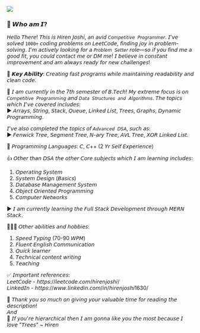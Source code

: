 ![](https://komarev.com/ghpvc/?username=your-github-hiren-j)
### 💖 𝙒𝙝𝙤 𝙖𝙢 𝙄?
𝘏𝘦𝘭𝘭𝘰 𝘛𝘩𝘦𝘳𝘦! 𝘛𝘩𝘪𝘴 𝘪𝘴 𝘏𝘪𝘳𝘦𝘯 𝘑𝘰𝘴𝘩𝘪, 𝘢𝘯 𝘢𝘷𝘪𝘥 `𝘊𝘰𝘮𝘱𝘦𝘵𝘪𝘵𝘪𝘷𝘦 𝘗𝘳𝘰𝘨𝘳𝘢𝘮𝘮𝘦𝘳`. 𝘐'𝘷𝘦 𝘴𝘰𝘭𝘷𝘦𝘥 `1000+` 𝘤𝘰𝘥𝘪𝘯𝘨 𝘱𝘳𝘰𝘣𝘭𝘦𝘮𝘴 𝘰𝘯 𝘓𝘦𝘦𝘵𝘊𝘰𝘥𝘦, 𝘧𝘪𝘯𝘥𝘪𝘯𝘨 𝘫𝘰𝘺 𝘪𝘯 𝘱𝘳𝘰𝘣𝘭𝘦𝘮-𝘴𝘰𝘭𝘷𝘪𝘯𝘨. 𝘐’𝘮 𝘢𝘤𝘵𝘪𝘷𝘦𝘭𝘺 𝘭𝘰𝘰𝘬𝘪𝘯𝘨 𝘧𝘰𝘳 𝘢 `𝘗𝘳𝘰𝘣𝘭𝘦𝘮 𝘚𝘦𝘵𝘵𝘦𝘳` 𝘳𝘰𝘭𝘦—𝘴𝘰 𝘪𝘧 𝘺𝘰𝘶 𝘧𝘪𝘯𝘥 𝘮𝘦 𝘢 𝘨𝘰𝘰𝘥 𝘧𝘪𝘵, 𝘺𝘰𝘶 𝘤𝘰𝘶𝘭𝘥 𝘤𝘰𝘯𝘵𝘢𝘤𝘵 𝘮𝘦 𝘰𝘳 𝘋𝘔 𝘮𝘦! 𝘐 𝘣𝘦𝘭𝘪𝘦𝘷𝘦 𝘪𝘯 𝘤𝘰𝘯𝘴𝘵𝘢𝘯𝘵 𝘪𝘮𝘱𝘳𝘰𝘷𝘦𝘮𝘦𝘯𝘵 𝘢𝘯𝘥 𝘢𝘮 𝘢𝘭𝘸𝘢𝘺𝘴 𝘳𝘦𝘢𝘥𝘺 𝘧𝘰𝘳 𝘯𝘦𝘸 𝘤𝘩𝘢𝘭𝘭𝘦𝘯𝘨𝘦𝘴!

🚀 𝙆𝙚𝙮 𝘼𝙗𝙞𝙡𝙞𝙩𝙮: 𝘊𝘳𝘦𝘢𝘵𝘪𝘯𝘨 𝘧𝘢𝘴𝘵 𝘱𝘳𝘰𝘨𝘳𝘢𝘮𝘴 𝘸𝘩𝘪𝘭𝘦 𝘮𝘢𝘪𝘯𝘵𝘢𝘪𝘯𝘪𝘯𝘨 𝘳𝘦𝘢𝘥𝘢𝘣𝘪𝘭𝘪𝘵𝘺 𝘢𝘯𝘥 𝘤𝘭𝘦𝘢𝘯 𝘤𝘰𝘥𝘦.

👋 𝘐 𝘢𝘮 𝘤𝘶𝘳𝘳𝘦𝘯𝘵𝘭𝘺 𝘪𝘯 𝘵𝘩𝘦 7𝘵𝘩 𝘴𝘦𝘮𝘦𝘴𝘵𝘦𝘳 𝘰𝘧 𝘉.𝘛𝘦𝘤𝘩! 
𝘔𝘺 𝘦𝘹𝘵𝘳𝘦𝘮𝘦 𝘧𝘰𝘤𝘶𝘴 𝘪𝘴 𝘰𝘯 `𝘊𝘰𝘮𝘱𝘦𝘵𝘪𝘵𝘪𝘷𝘦 𝘗𝘳𝘰𝘨𝘳𝘢𝘮𝘮𝘪𝘯𝘨` 𝘢𝘯𝘥 `𝘋𝘢𝘵𝘢 𝘚𝘵𝘳𝘶𝘤𝘵𝘶𝘳𝘦𝘴 𝘢𝘯𝘥 𝘈𝘭𝘨𝘰𝘳𝘪𝘵𝘩𝘮𝘴`. 𝘛𝘩𝘦 𝘵𝘰𝘱𝘪𝘤𝘴 𝘸𝘩𝘪𝘤𝘩 𝘐'𝘷𝘦 𝘤𝘰𝘷𝘦𝘳𝘦𝘥 𝘪𝘯𝘤𝘭𝘶𝘥𝘦𝘴: <br>
▶️ 𝘈𝘳𝘳𝘢𝘺𝘴, 𝘚𝘵𝘳𝘪𝘯𝘨, 𝘚𝘵𝘢𝘤𝘬, 𝘘𝘶𝘦𝘶𝘦, 𝘓𝘪𝘯𝘬𝘦𝘥 𝘓𝘪𝘴𝘵, 𝘛𝘳𝘦𝘦𝘴, 𝘎𝘳𝘢𝘱𝘩𝘴, 𝘋𝘺𝘯𝘢𝘮𝘪𝘤 𝘗𝘳𝘰𝘨𝘳𝘢𝘮𝘮𝘪𝘯𝘨.

𝘐'𝘷𝘦 𝘢𝘭𝘴𝘰 𝘤𝘰𝘮𝘱𝘭𝘦𝘵𝘦𝘥 𝘵𝘩𝘦 𝘵𝘰𝘱𝘪𝘤𝘴 𝘰𝘧 `𝘈𝘥𝘷𝘢𝘯𝘤𝘦𝘥 𝘋𝘚𝘈`, 𝘴𝘶𝘤𝘩 𝘢𝘴: <br>
▶️ 𝘍𝘦𝘯𝘸𝘪𝘤𝘬 𝘛𝘳𝘦𝘦, 𝘚𝘦𝘨𝘮𝘦𝘯𝘵 𝘛𝘳𝘦𝘦, 𝘕-𝘢𝘳𝘺 𝘛𝘳𝘦𝘦, 𝘈𝘝𝘓 𝘛𝘳𝘦𝘦, 𝘟𝘖𝘙 𝘓𝘪𝘯𝘬𝘦𝘥 𝘓𝘪𝘴𝘵.

📢 𝘗𝘳𝘰𝘨𝘳𝘢𝘮𝘮𝘪𝘯𝘨 𝘓𝘢𝘯𝘨𝘶𝘢𝘨𝘦𝘴: 𝘊, 𝘊++ (2 𝘠𝘳 𝘚𝘦𝘭𝘧 𝘌𝘹𝘱𝘦𝘳𝘪𝘦𝘯𝘤𝘦)

👍 𝘖𝘵𝘩𝘦𝘳 𝘵𝘩𝘢𝘯 𝘋𝘚𝘈 𝘵𝘩𝘦 𝘰𝘵𝘩𝘦𝘳 𝘊𝘰𝘳𝘦 𝘴𝘶𝘣𝘫𝘦𝘤𝘵𝘴 𝘸𝘩𝘪𝘤𝘩 𝘐 𝘢𝘮 𝘭𝘦𝘢𝘳𝘯𝘪𝘯𝘨 𝘪𝘯𝘤𝘭𝘶𝘥𝘦𝘴:
1. 𝘖𝘱𝘦𝘳𝘢𝘵𝘪𝘯𝘨 𝘚𝘺𝘴𝘵𝘦𝘮
2. 𝘚𝘺𝘴𝘵𝘦𝘮 𝘋𝘦𝘴𝘪𝘨𝘯 (𝘉𝘢𝘴𝘪𝘤𝘴)
3. 𝘋𝘢𝘵𝘢𝘣𝘢𝘴𝘦 𝘔𝘢𝘯𝘢𝘨𝘦𝘮𝘦𝘯𝘵 𝘚𝘺𝘴𝘵𝘦𝘮
4. 𝘖𝘣𝘫𝘦𝘤𝘵 𝘖𝘳𝘪𝘦𝘯𝘵𝘦𝘥 𝘗𝘳𝘰𝘨𝘳𝘢𝘮𝘮𝘪𝘯𝘨
5. 𝘊𝘰𝘮𝘱𝘶𝘵𝘦𝘳 𝘕𝘦𝘵𝘸𝘰𝘳𝘬𝘴

▶️ 𝘐 𝘢𝘮 𝘤𝘶𝘳𝘳𝘦𝘯𝘵𝘭𝘺 𝘭𝘦𝘢𝘳𝘯𝘪𝘯𝘨 𝘵𝘩𝘦 𝘍𝘶𝘭𝘭 𝘚𝘵𝘢𝘤𝘬 𝘋𝘦𝘷𝘦𝘭𝘰𝘱𝘮𝘦𝘯𝘵 𝘵𝘩𝘳𝘰𝘶𝘨𝘩 𝘔𝘌𝘙𝘕 𝘚𝘵𝘢𝘤𝘬.

💁🏾‍♂️ 𝘖𝘵𝘩𝘦𝘳 𝘢𝘣𝘪𝘭𝘪𝘵𝘪𝘦𝘴 𝘢𝘯𝘥 𝘩𝘰𝘣𝘣𝘪𝘦𝘴:
1. 𝘚𝘱𝘦𝘦𝘥 𝘛𝘺𝘱𝘪𝘯𝘨 (70-90 𝘞𝘗𝘔)
2. 𝘍𝘭𝘶𝘦𝘯𝘵 𝘌𝘯𝘨𝘭𝘪𝘴𝘩 𝘊𝘰𝘮𝘮𝘶𝘯𝘪𝘤𝘢𝘵𝘪𝘰𝘯
3. 𝘘𝘶𝘪𝘤𝘬 𝘭𝘦𝘢𝘳𝘯𝘦𝘳
4. 𝘛𝘦𝘤𝘩𝘯𝘪𝘤𝘢𝘭 𝘤𝘰𝘯𝘵𝘦𝘯𝘵 𝘸𝘳𝘪𝘵𝘪𝘯𝘨
5. 𝘛𝘦𝘢𝘤𝘩𝘪𝘯𝘨

✅ 𝘐𝘮𝘱𝘰𝘳𝘵𝘢𝘯𝘵 𝘳𝘦𝘧𝘦𝘳𝘦𝘯𝘤𝘦𝘴: <br>
𝘓𝘦𝘦𝘵𝘊𝘰𝘥𝘦 - 𝘩𝘵𝘵𝘱𝘴://𝘭𝘦𝘦𝘵𝘤𝘰𝘥𝘦.𝘤𝘰𝘮/𝘩𝘪𝘳𝘦𝘯𝘫𝘰𝘴𝘩𝘪/ <br>
𝘓𝘪𝘯𝘬𝘦𝘥𝘐𝘯 - 𝘩𝘵𝘵𝘱𝘴://𝘸𝘸𝘸.𝘭𝘪𝘯𝘬𝘦𝘥𝘪𝘯.𝘤𝘰𝘮/𝘪𝘯/𝘩𝘪𝘳𝘦𝘯𝘫𝘰𝘴𝘩𝘪1630/

🥰 𝘛𝘩𝘢𝘯𝘬 𝘺𝘰𝘶 𝘴𝘰 𝘮𝘶𝘤𝘩 𝘰𝘯 𝘨𝘪𝘷𝘪𝘯𝘨 𝘺𝘰𝘶𝘳 𝘷𝘢𝘭𝘶𝘢𝘣𝘭𝘦 𝘵𝘪𝘮𝘦 𝘧𝘰𝘳 𝘳𝘦𝘢𝘥𝘪𝘯𝘨 𝘵𝘩𝘦 𝘥𝘦𝘴𝘤𝘳𝘪𝘱𝘵𝘪𝘰𝘯! <br>
                                   𝘈𝘯𝘥 <br>
🤤 𝘐𝘧 𝘺𝘰𝘶'𝘳𝘦 𝘩𝘪𝘦𝘳𝘢𝘳𝘤𝘩𝘪𝘤𝘢𝘭 𝘵𝘩𝘦𝘯 𝘐 𝘢𝘮 𝘨𝘰𝘯𝘯𝘢 𝘭𝘪𝘬𝘦 𝘺𝘰𝘶 𝘵𝘩𝘦 𝘮𝘰𝘴𝘵 𝘣𝘦𝘤𝘢𝘶𝘴𝘦 𝘐 𝘭𝘰𝘷𝘦 "𝘛𝘳𝘦𝘦𝘴" ~ 𝘏𝘪𝘳𝘦𝘯
